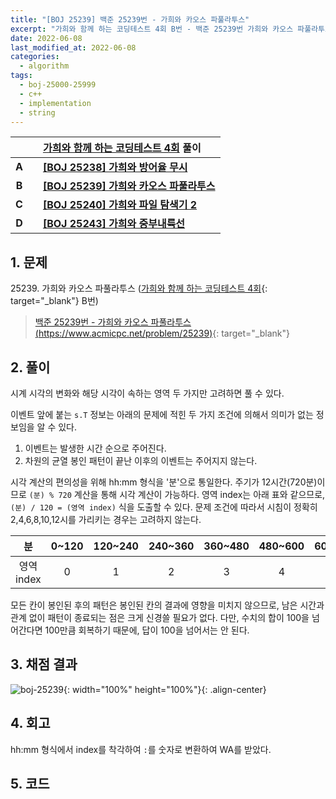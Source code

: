 ```yaml
---
title: "[BOJ 25239] 백준 25239번 - 가희와 카오스 파풀라투스"
excerpt: "가희와 함께 하는 코딩테스트 4회 B번 - 백준 25239번 가희와 카오스 파풀라투스 풀이"
date: 2022-06-08
last_modified_at: 2022-06-08
categories:
  - algorithm
tags:
  - boj-25000-25999
  - c++
  - implementation
  - string
---
```


|||[가희와 함께 하는 코딩테스트 4회](https://burningfalls.github.io/contest/gahui2022-baekjoon-contest/) 풀이|
|:---:|:---:|:---|
|**A**||**[[BOJ 25238] 가희와 방어율 무시](https://burningfalls.github.io/algorithm/boj-25238/)**|
|**B**||**[[BOJ 25239] 가희와 카오스 파풀라투스](https://burningfalls.github.io/algorithm/boj-25239/)**|
|**C**||**[[BOJ 25240] 가희와 파일 탐색기 2](https://burningfalls.github.io/algorithm/boj-25240/)**|
|**D**||**[[BOJ 25243] 가희와 중부내륙선](https://burningfalls.github.io/algorithm/boj-25243/)**|

## 1. 문제
$25239$. 가희와 카오스 파풀라투스 ([가희와 함께 하는 코딩테스트 4회](https://burningfalls.github.io/contest/gahui2022-baekjoon-contest/){: target="_blank"} B번)

> [백준 25239번 - 가희와 카오스 파풀라투스 (https://www.acmicpc.net/problem/25239)](https://www.acmicpc.net/problem/25239){: target="_blank"}

## 2. 풀이

시계 시각의 변화와 해당 시각이 속하는 영역 두 가지만 고려하면 풀 수 있다. 

이벤트 앞에 붙는 `s.T` 정보는 아래의 문제에 적힌 두 가지 조건에 의해서 의미가 없는 정보임을 알 수 있다.

1. 이벤트는 발생한 시간 순으로 주어진다.
2. 차원의 균열 봉인 패턴이 끝난 이후의 이벤트는 주어지지 않는다.

시각 계산의 편의성을 위해 hh:mm 형식을 '분'으로 통일한다. 주기가 12시간(720분)이므로 `(분) % 720` 계산을 통해 시각 계산이 가능하다. 영역 index는 아래 표와 같으므로, `(분) / 120 = (영역 index)` 식을 도출할 수 있다. 문제 조건에 따라서 시침이 정확히 2,4,6,8,10,12시를 가리키는 경우는 고려하지 않는다.

|분|0~120|120~240|240~360|360~480|480~600|600~720|
|:---:|:---:|:---:|:---:|:---:|:---:|:---:|
|영역 index|0|1|2|3|4|5|

모든 칸이 봉인된 후의 패턴은 봉인된 칸의 결과에 영향을 미치지 않으므로, 남은 시간과 관계 없이 패턴이 종료되는 점은 크게 신경쓸 필요가 없다. 다만, $%$ 수치의 합이 $100$을 넘어간다면 $100%$만큼 회복하기 때문에, 답이 $100$을 넘어서는 안 된다.

## 3. 채점 결과

![boj-25239](https://user-images.githubusercontent.com/30232837/172516947-a4483090-3342-475c-adf1-8dbe445bd830.png "boj-25239"){: width="100%" height="100%"}{: .align-center}

## 4. 회고

hh:mm 형식에서 index를 착각하여 `:`를 숫자로 변환하여 WA를 받았다.

## 5. 코드

<script src="https://gist.github.com/BurningFalls/aeefd3e4484114a7184ae4920ea960ea.js"></script>